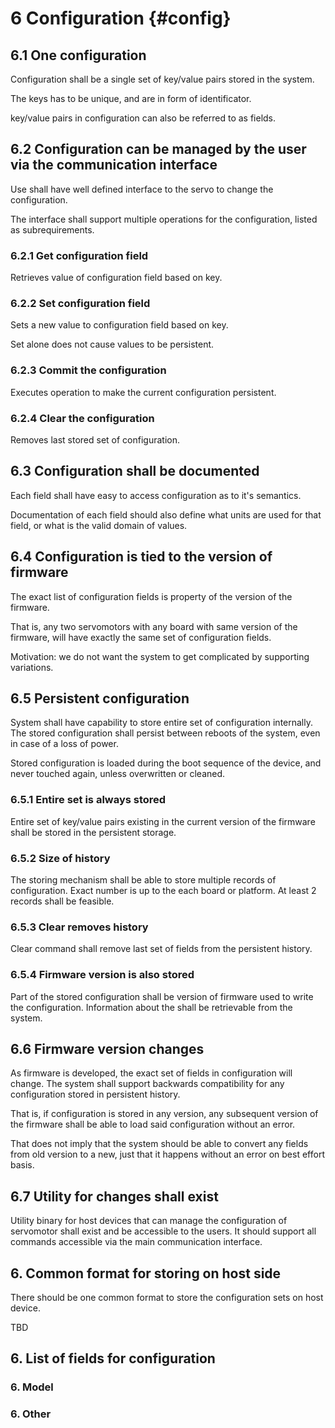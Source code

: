 # 6 Configuration {#config}

## 6.1 One configuration

Configuration shall be a single set of key/value pairs stored in the system.

The keys has to be unique, and are in form of identificator.

key/value pairs in configuration can also be referred to as fields.

## 6.2 Configuration can be managed by the user via the communication interface

Use shall have well defined interface to the servo to change the configuration.

The interface shall support multiple operations for the configuration, listed as subrequirements.

### 6.2.1 Get configuration field

Retrieves value of configuration field based on key.

### 6.2.2 Set configuration field

Sets a new value to configuration field  based on key.

Set alone does not cause values to be persistent.

### 6.2.3 Commit the configuration

Executes operation to make the current configuration persistent.

### 6.2.4 Clear the configuration

Removes last stored set of configuration.

## 6.3 Configuration shall be documented

Each field shall have easy to access configuration as to it's semantics.

Documentation of each field should also define what units are used for that field, or what is the valid domain of values.

## 6.4 Configuration is tied to the version of firmware

The exact list of configuration fields is property of the version of the firmware.

That is, any two servomotors with any board with same version of the firmware, will have exactly the same set of configuration fields.

Motivation: we do not want the system to get complicated by supporting variations.

## 6.5 Persistent configuration

System shall have capability to store entire set of configuration internally.
The stored configuration shall persist between reboots of the system, even in case of a loss of power.

Stored configuration is loaded during the boot sequence of the device, and never touched again, unless overwritten or cleaned.


### 6.5.1 Entire set is always stored

Entire set of key/value pairs existing in the current version of the firmware shall be stored in the persistent storage.

### 6.5.2 Size of history

The storing mechanism shall be able to store multiple records of configuration.
Exact number is up to the each board or platform.
At least 2 records shall be feasible.

### 6.5.3 Clear removes history

Clear command shall remove last set of fields from the persistent history.

### 6.5.4 Firmware version is also stored

Part of the stored configuration shall be version of firmware used to write the configuration.
Information about the shall be retrievable from the system.

## 6.6 Firmware version changes

As firmware is developed, the exact set of fields in configuration will change.
The system shall support backwards compatibility for any configuration stored in persistent history.

That is, if configuration is stored in any version, any subsequent version of the firmware shall be able to load said configuration without an error.

That does not imply that the system should be able to convert any fields from old version to a new, just that it happens without an error on best effort basis.

## 6.7 Utility for changes shall exist

Utility binary for host devices that can manage the configuration of servomotor shall exist and be accessible to the users.
It should support all commands accessible via the main communication interface.

## 6. Common format for storing on host side

There should be one common format to store the configuration sets on host device.

TBD

## 6. List of fields for configuration
### 6. Model
### 6. Other
